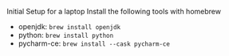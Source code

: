 Initial Setup for a laptop
Install the following tools with homebrew
- openjdk: `brew install openjdk`
- python: `brew install python`
- pycharm-ce: `brew install --cask pycharm-ce`